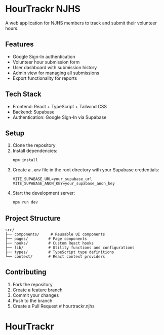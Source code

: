# HourTrackr NJHS

A web application for NJHS members to track and submit their volunteer hours.

## Features

- Google Sign-In authentication
- Volunteer hour submission form
- User dashboard with submission history
- Admin view for managing all submissions
- Export functionality for reports

## Tech Stack

- Frontend: React + TypeScript + Tailwind CSS
- Backend: Supabase
- Authentication: Google Sign-In via Supabase

## Setup

1. Clone the repository
2. Install dependencies:
   ```bash
   npm install
   ```
3. Create a `.env` file in the root directory with your Supabase credentials:
   ```
   VITE_SUPABASE_URL=your_supabase_url
   VITE_SUPABASE_ANON_KEY=your_supabase_anon_key
   ```
4. Start the development server:
   ```bash
   npm run dev
   ```

## Project Structure

```
src/
├── components/     # Reusable UI components
├── pages/         # Page components
├── hooks/         # Custom React hooks
├── lib/           # Utility functions and configurations
├── types/         # TypeScript type definitions
└── context/       # React context providers
```

## Contributing

1. Fork the repository
2. Create a feature branch
3. Commit your changes
4. Push to the branch
5. Create a Pull Request # hourtrackr.njhs
# HourTrackr
